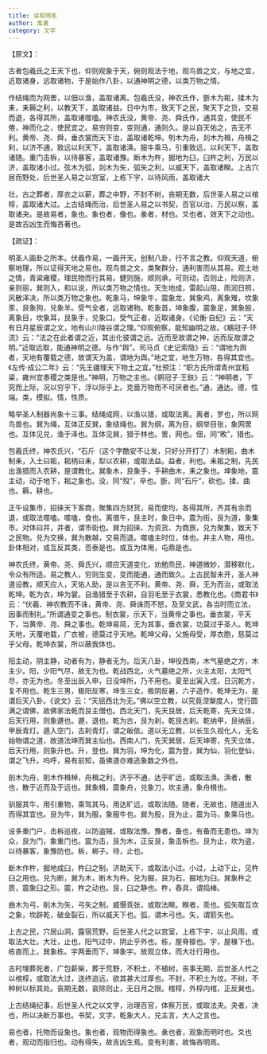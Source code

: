 ```yaml
---
title: 读易随笔
author: 寓庸
category: 文学
---
```

           

【原文】：

 古者包羲氏之王天下也，仰则观象于天，俯则观法于地，观鸟兽之文，与地之宜，近取诸身，远取诸物，于是始作八卦，以通神明之德，以类万物之情。

 作结绳而为网罟，以佃以渔，盖取诸离。包羲氏没，神农氏作，斵木为耜，揉木为耒，耒耨之利，以教天下，盖取诸益。日中为市，致天下之民，聚天下之货，交易而退，各得其所，盖取诸噬嗑。神农氏没，黄帝、尧、舜氏作，通其变，使民不倦，神而化之，使民宜之。易穷则变，变则通，通则久。是以自天佑之，吉无不利。黄帝、尧、舜，垂衣裳而天下治，盖取诸乾坤。刳木为舟，剡木为楫，舟楫之利，以济不通，致远以利天下，盖取诸涣。服牛乘马，引重致远，以利天下，盖取诸随。重门击柝，以待暴客，盖取诸豫。断木为杵，掘地为臼，臼杵之利，万民以济，盖取诸小过。弦木为弧，剡木为矢，弧矢之利，以威天下，盖取诸睽。上古穴居而野处，后世圣人易之以宫室，上栋下宇，以待风雨，盖取诸大

 壮。古之葬者，厚衣之以薪，葬之中野，不封不树，丧期无数，后世圣人易之以棺椁，盖取诸大过。上古结绳而治，后世圣人易之以书契，百官以治，万民以察，盖取诸夬。是故易者，象也。象也者，像也。彖者，材也。爻也者，效天下之动也。是故吉凶生而悔吝著也。

 【疏证】：

 明圣人画卦之所本。伏羲作易，一画开天，创制八卦，行不言之教。仰观天道，俯察地理，所以证得天地之易也。观鸟兽之文，类聚群分，通利害而从其易。观土地之情，青粱雍稷，理民物而行其易。健则施，顺则承，可则动，否则止，险则济，亲则丽，巽则入，和以说，所以类万物之情也。天生地成，雷起山阻，雨润日照，风散泽决，所以类万物之象也。乾象马，坤象牛，震象龙，巽象鸡，离象雉，坎象豕，艮象狗，兑象羊。受气全者，远取诸物。乾象首，坤象腹，震象足，巽象股，离象目，坎象耳，艮象手，兑象口。受气正者，近取诸身。《论衡·自纪》云：“天有日月星辰谓之文，地有山川陵谷谓之理。”仰观俯察，能知幽明之故。《鶡冠子·环流》云：“法之在此者谓之近，其出化彼谓之远。近而至故谓之神，远而反故谓之明。”近取远取，能通神明之德。与作“舆”。司马贞《史记索隐》云：“谓地为舆者，天地有覆载之德，故谓天为盖，谓地为舆。”地之宜，地生万物，各得其宜也。《左传·成公二年》云：“先王疆理天下物土之宜。”杜预注：“职方氏所谓青州宜稻粱，雍州宜黍稷之类是也。”神明，万物之主也。《鹖冠子·王鈇》云：“神明者，下究而上际，况以穷乎下，浮以际乎上。克啬万物而不可厌者也。”通，通达。德，性端。类，模拟。情，性质。

 略举圣人制器尚象十三事。结绳成网，以渔以猎，或取法离。离者，罗也，所以网鸟兽也。巽为绳，互体正反巽，象结绳也。巽为纲，离为目，纲举目张，象网罟也。互体见兑，渔于泽也。互体见巽，猎于林也。罟，网也。佃，同“畋”，猎也。

 包羲氏终，神农氏兴，“石斤（这个字酷安不让发，只好分开打了）木制耜，曲木制耒，入土曰耜，耜柄曰耒，犁以农耕，或取法益。益者，利也。耒耜之制，先民出渔猎而入农耕，是谓教化。巽象木，艮象手，手耕曲木，耒之象也。坤象地，震主动，动于地下，耜之象也。没，同“殁”，卒也。斵，同“石斤”，砍也。揉，曲也。耨，耕也。

 正午设集市，招徕天下客商，聚集四方财货，易而使均，各得其所，齐其有余而退，或取法噬嗑。噬嗑，食也。离值午，艮主时，象日中。震为街，艮为道，象集市。对体曰井，井者，谓市街也。巽为招徕、为资货、为商旅，兑为聚集，致天下之民物。兑为交换，巽为散越，交易而退。噬嗑主时位，体也。井主人物，用也。卦体相对，或互反其类，否泰是也。或互为体用，屯鼎是也。

 神农氏终，黄帝、尧、舜氏兴，顺应天道变化，劝勉烝民，神道微妙，潜移默化，令众有所适。易之教人，穷则生变，变而能通，通而致久。上古民智未开，圣人神道设教，顺天应人，天佑人助，是以吉无不利。黄帝、尧、舜，无为而治，或取法乾坤。乾为衣，坤为裳。自渔猎至于农耕，自羽毛至于衣裳，悉教化也。《商君书》云：“伏羲、神农教而不诛，黄帝、尧、舜诛而不怒，及至文武，各当时而立法，因事而制礼。”所谓通变之事也。制衣裳，示天下，当黄帝之事也。垂衣裳，平天下，当黄帝、尧、舜之事也。乾坤易简，无为其事，垂衣裳，功莫过乎圣人。乾坤天地，天覆地载，广衣被，德莫过乎天地。乾坤父母，父施母受，厚衣胞，慈莫过乎父母。乾坤衣裳，所以蔽我体也。

 阳主动，阴主静，动者有为，静者无为。后天八卦，坤役西南，木气墓绝之方，木主少。阳，少阳气尽，故无为也。乾战西北，火气墓绝之所，火主太阳，太阳气尽，亦无为也。冬至出辰入申，日没坤所，乃不用也。夏至出寅入戌，日沉乾方，复不用也。乾生三男，极阳反寒，坤生三女，极阴反暑，六子造作，乾坤无为，是谓后天八卦。《说文》云：“天屈西北为无。”佛以空立教，以究竟涅槃度人，觉行圆满之谓佛，故佛家法乾而艮主僧也。西北天门，先天艮居，后天乾寄，先天立体，后天行用，则象遯也。遯，退也。乾为古，艮为刹，乾艮古刹。乾纳甲，艮纳辰，甲辰青灯。遁入空门，古刹青灯，谓之皈依。道以无立教，以长生久视化人，无名始物谓之道，故道法坤而巽主仙也。西南人门，先天巽居，后天坤寄，先天立体，后天行用，则象升也。升，登也。巽为羽，坤为化，震为登，巽为仙，羽化登仙，谓之飞升。呜呼，易有前知，虽佛道亦难逃象数之外也。

 剖木为舟，削木作楫棹，舟楫之利，济乎不通，达乎旷远，或取法涣。涣者，散也，散于近而及于远也。巽象楫，震象舟，兑象刀，坎主通，象舟楫也。

 驯服其牛，用引重物，乘驾其马，用达旷远，或取法随。随者，无故也，随道出入而得其宜也。艮为牛，巽为服，象服牛也。巽为股，艮为止，震为马，象乘马也。

 设多重门户，击柝巡夜，以防盗贼，或取法豫。豫者，备也，有备而无患也。坤为众，艮为门，象重门也。震为击，艮为木，正反艮，象击柝也。艮为止，坎为盗，以待暴客，象豫防也。柝，梆子。待，止也。

 断木作杵，掘地成臼，杵臼之制，济助天下，或取法小过。小过，上动下止，见杵臼之用也。兑为断，巽为木，断木为杵。兑为掘，艮为石，掘地为臼。巽象杵之质，震象臼之形。震，杵之动也。艮，臼之静也。杵，舂具，谓捣棒。

 曲木为弓，削木为矢，弓矢之制，威慑乖张，或取法睽。睽者，乖也。弧矢取互坎之象，坎辟乾，破金裂石，所以威天下也。弧，谓木弓也。矢，谓箭矢也。

 上古之民，穴居山洞，露宿荒野，后世圣人代之以宫室，上栋下宇，以止风雨，或取法大壮。大壮，止也，阳气过中，阴止乎外也。栋，屋脊檩也。宇，屋椽下也。栋直而上，巽象栋。宇两垂而下，坤象宇。故观立体，而大壮行用也。

 古时埋葬死者，广包薪柴，葬于荒野，不积土，不植树，丧事无期，后世圣人代之以棺椁，或取法大过，送终追远，欲其甚大过厚也。不封，不积土为坟。不树，不种树以标其处。丧期无数，哀除则止，无日月之限。棺椁，外椁内棺，正反巽也。

 上古结绳纪事，后世圣人代之以文字，治理百官，体察万民，或取法夬。夬者，决也，所以决断万事也。书契，文字。乾象大人，兑主言，大人之言也。

 易也者，托物而设象也。象也者，观物而得象也。彖也者，观象而明时也。爻也者，观动而指归也。动有得失，故吉凶生焉。变有利害，故悔吝明焉。
